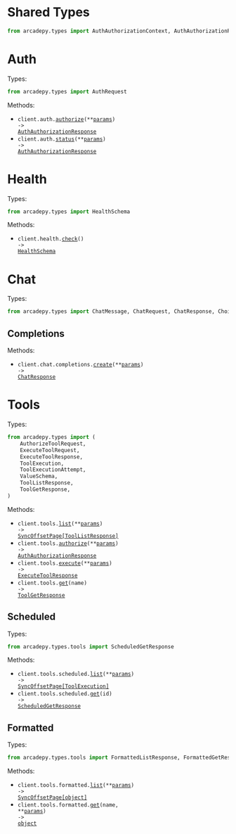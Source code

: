 # Shared Types

```python
from arcadepy.types import AuthAuthorizationContext, AuthAuthorizationResponse, Error
```

# Auth

Types:

```python
from arcadepy.types import AuthRequest
```

Methods:

- <code title="post /v1/auth/authorize">client.auth.<a href="./src/arcadepy/resources/auth.py">authorize</a>(\*\*<a href="src/arcadepy/types/auth_authorize_params.py">params</a>) -> <a href="./src/arcadepy/types/shared/auth_authorization_response.py">AuthAuthorizationResponse</a></code>
- <code title="get /v1/auth/status">client.auth.<a href="./src/arcadepy/resources/auth.py">status</a>(\*\*<a href="src/arcadepy/types/auth_status_params.py">params</a>) -> <a href="./src/arcadepy/types/shared/auth_authorization_response.py">AuthAuthorizationResponse</a></code>

# Health

Types:

```python
from arcadepy.types import HealthSchema
```

Methods:

- <code title="get /v1/health">client.health.<a href="./src/arcadepy/resources/health.py">check</a>() -> <a href="./src/arcadepy/types/health_schema.py">HealthSchema</a></code>

# Chat

Types:

```python
from arcadepy.types import ChatMessage, ChatRequest, ChatResponse, Choice, Usage
```

## Completions

Methods:

- <code title="post /v1/chat/completions">client.chat.completions.<a href="./src/arcadepy/resources/chat/completions.py">create</a>(\*\*<a href="src/arcadepy/types/chat/completion_create_params.py">params</a>) -> <a href="./src/arcadepy/types/chat_response.py">ChatResponse</a></code>

# Tools

Types:

```python
from arcadepy.types import (
    AuthorizeToolRequest,
    ExecuteToolRequest,
    ExecuteToolResponse,
    ToolExecution,
    ToolExecutionAttempt,
    ValueSchema,
    ToolListResponse,
    ToolGetResponse,
)
```

Methods:

- <code title="get /v1/tools">client.tools.<a href="./src/arcadepy/resources/tools/tools.py">list</a>(\*\*<a href="src/arcadepy/types/tool_list_params.py">params</a>) -> <a href="./src/arcadepy/types/tool_list_response.py">SyncOffsetPage[ToolListResponse]</a></code>
- <code title="post /v1/tools/authorize">client.tools.<a href="./src/arcadepy/resources/tools/tools.py">authorize</a>(\*\*<a href="src/arcadepy/types/tool_authorize_params.py">params</a>) -> <a href="./src/arcadepy/types/shared/auth_authorization_response.py">AuthAuthorizationResponse</a></code>
- <code title="post /v1/tools/execute">client.tools.<a href="./src/arcadepy/resources/tools/tools.py">execute</a>(\*\*<a href="src/arcadepy/types/tool_execute_params.py">params</a>) -> <a href="./src/arcadepy/types/execute_tool_response.py">ExecuteToolResponse</a></code>
- <code title="get /v1/tools/{name}">client.tools.<a href="./src/arcadepy/resources/tools/tools.py">get</a>(name) -> <a href="./src/arcadepy/types/tool_get_response.py">ToolGetResponse</a></code>

## Scheduled

Types:

```python
from arcadepy.types.tools import ScheduledGetResponse
```

Methods:

- <code title="get /v1/scheduled_tools">client.tools.scheduled.<a href="./src/arcadepy/resources/tools/scheduled.py">list</a>(\*\*<a href="src/arcadepy/types/tools/scheduled_list_params.py">params</a>) -> <a href="./src/arcadepy/types/tool_execution.py">SyncOffsetPage[ToolExecution]</a></code>
- <code title="get /v1/scheduled_tools/{id}">client.tools.scheduled.<a href="./src/arcadepy/resources/tools/scheduled.py">get</a>(id) -> <a href="./src/arcadepy/types/tools/scheduled_get_response.py">ScheduledGetResponse</a></code>

## Formatted

Types:

```python
from arcadepy.types.tools import FormattedListResponse, FormattedGetResponse
```

Methods:

- <code title="get /v1/formatted_tools">client.tools.formatted.<a href="./src/arcadepy/resources/tools/formatted.py">list</a>(\*\*<a href="src/arcadepy/types/tools/formatted_list_params.py">params</a>) -> <a href="./src/arcadepy/types/tools/formatted_list_response.py">SyncOffsetPage[object]</a></code>
- <code title="get /v1/formatted_tools/{name}">client.tools.formatted.<a href="./src/arcadepy/resources/tools/formatted.py">get</a>(name, \*\*<a href="src/arcadepy/types/tools/formatted_get_params.py">params</a>) -> <a href="./src/arcadepy/types/tools/formatted_get_response.py">object</a></code>
